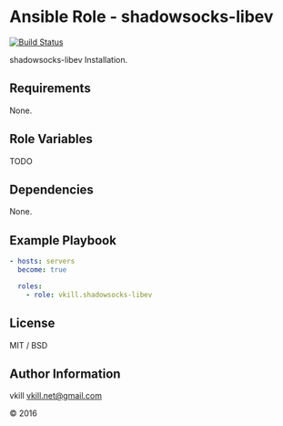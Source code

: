 Ansible Role - shadowsocks-libev
=========

[![Build Status](https://travis-ci.org/vkill/ansible-role-shadowsocks-libev.svg?branch=master)](https://travis-ci.org/vkill/ansible-role-shadowsocks-libev)

shadowsocks-libev Installation.

Requirements
------------

None.

Role Variables
--------------

TODO

Dependencies
------------

None.

Example Playbook
----------------

```yaml
- hosts: servers
  become: true

  roles:
    - role: vkill.shadowsocks-libev
```

License
-------

MIT / BSD

Author Information
------------------

vkill <vkill.net@gmail.com>

&copy; 2016
